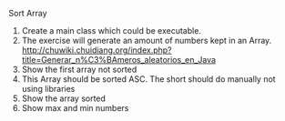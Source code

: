 Sort Array

1. Create a main class which could be executable.
2. The exercise will generate an amount of numbers kept in an Array.
http://chuwiki.chuidiang.org/index.php?title=Generar_n%C3%BAmeros_aleatorios_en_Java
3. Show the first array not sorted
4. This Array should be sorted ASC. The short should do manually not using libraries
5. Show the array sorted
6. Show max and min numbers